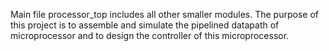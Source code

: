Main file processor_top includes all other smaller modules. The purpose of this project is to assemble and simulate the pipelined datapath of microprocessor and to design the controller of this microprocessor. 
